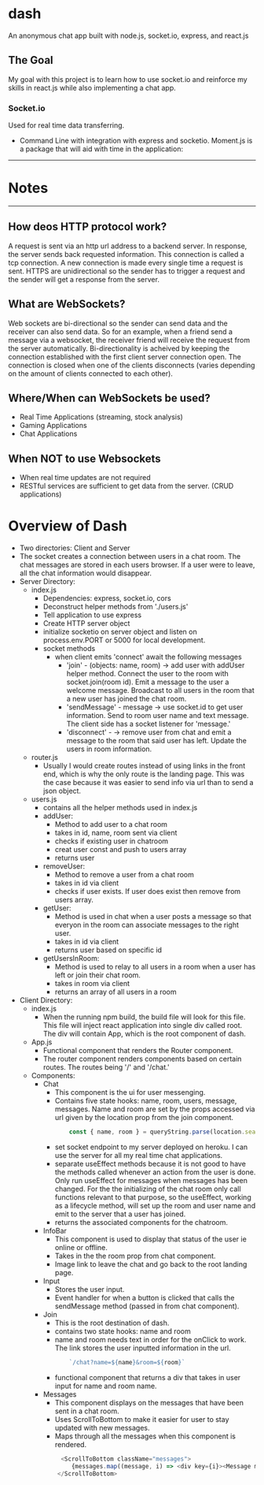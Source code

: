 # dash
An anonymous chat app built with node.js, socket.io, express, and react.js

## The Goal
My goal with this project is to learn how to use socket.io and reinforce my skills in react.js while also implementing a chat app.

### Socket.io
Used for real time data transferring.  

- Command Line with integration with express and socketio. Moment.js is a package that will aid with time in the application: 

--------------------------------------------------
# Notes
--------------------------------------------------
## How deos HTTP protocol work?
A request is sent via an http url address to a backend server. In response, the server sends back requested information. This connection is called a tcp connection. A new connection is made every single time a request is sent. HTTPS are unidirectional so the sender has to trigger a request and the sender will get a response from the server.

## What are WebSockets?
Web sockets are bi-directional so the sender can send data and the receiver can also send data. So for an example, when a friend send a message via a websocket, the receiver friend will receive the request from the server automatically. Bi-directionality is acheived by keeping the connection established with the first client server connection open. The connection is closed when one of the clients disconnects (varies depending on the amount of clients connected to each other).

## Where/When can WebSockets be used?
- Real Time Applications (streaming, stock analysis)
- Gaming Applications
- Chat Applications

## When NOT to use Websockets
- When real time updates are not required
- RESTful services are sufficient to get data from the server. (CRUD applications)

# Overview of Dash
- Two directories: Client and Server
- The socket creates a connection between users in a chat room. The chat messages are stored in each users browser. If a user were to leave, all the chat information would disappear. 
- Server Directory:
    - index.js 
        - Dependencies: express, socket.io, cors
        - Deconstruct helper methods from './users.js'
        - Tell application to use express
        - Create HTTP server object
        - initialize socketio on server object and listen on process.env.PORT or 5000 for local development.
        - socket methods
            - when client emits 'connect' await the following messages
                - 'join' - (objects: name, room) -> add user with addUser helper method. Connect the user to the room with socket.join(room id). Emit a message to the user a welcome message. Broadcast to all users in the room that a new user has joined the chat room.
                - 'sendMessage' - message -> use socket.id to get user information. Send to room user name and text message. The client side has a socket listener for 'message.'
                - 'disconnect' - -> remove user from chat and emit a message to the room that said user has left. Update the users in room information.
    - router.js
        - Usually I would create routes instead of using links in the front end, which is why the only route is the landing page. This was the case because it was easier to send info via url than to send a json object. 
    - users.js
        - contains all the helper methods used in index.js 
        - addUser: 
            - Method to add user to a chat room
            - takes in id, name, room sent via client
            - checks if existing user in chatroom
            - creat user const and push to users array
            - returns user
        - removeUser:
            - Method to remove a user from a chat room 
            - takes in id via client
            - checks if user exists. If user does exist then remove from users array.
        - getUser: 
            - Method is used in chat when a user posts a message so that everyon in the room can associate messages to the right user. 
            - takes in id via client
            - returns user based on specific id
        - getUsersInRoom:
            - Method is used to relay to all users in a room when a user has left or join their chat room.  
            - takes in room via client
            - returns an array of all users in a room
- Client Directory:
    - index.js
        - When the running npm build, the build file will look for this file. This file will inject react application into single div called root. The div will contain App, which is the root component of dash. 
    - App.js
        - Functional component that renders the Router component.
        - The router component renders components based on certain routes. The routes being '/' and '/chat.'
    - Components:
        - Chat
            - This component is the ui for user messenging.
            - Contains five state hooks: name, room, users, message, messages. Name and room are set by the props accessed via url given by the location prop from the join component.
                ```javascript
                    const { name, room } = queryString.parse(location.search);
                ```
            - set socket endpoint to my server deployed on heroku. I can use the server for all my real time chat applications. 
            - separate useEffect methods because it is not good to have the methods called whenever an action from the user is done. Only run useEffect for messages when messages has been changed. For the the initializing of the chat room only call functions relevant to that purpose, so the useEffect, working as a lifecycle method, will set up the room and user name and emit to the server that a user has joined.
            - returns the associated components for the chatroom.
        - InfoBar
            - This component is used to display that status of the user ie online or offline.
            - Takes in the the room prop from chat component. 
            - Image link to leave the chat and go back to the root landing page.
        - Input
            - Stores the user input.
            - Event handler for when a button is clicked that calls the sendMessage method (passed in from chat component).
        - Join
            - This is the root destination of dash. 
            - contains two state hooks: name and room
            - name and room needs text in order for the onClick to work. The link stores the user inputted information in the url. 
                ```javascript
                    `/chat?name=${name}&room=${room}`
                ``` 
            - functional component that returns a div that takes in user input for name and room name.   
        - Messages
            - This component displays on the messages that have been sent in a chat room. 
            - Uses ScrollToBottom to make it easier for user to stay updated with new messages. 
            - Maps through all the messages when this component is rendered.
            ```javascript
                 <ScrollToBottom className="messages">
                    {messages.map((message, i) => <div key={i}><Message message={message} name={name}/></div>)}
                </ScrollToBottom>
            ```
